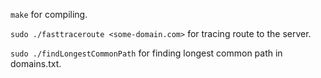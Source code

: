 `make` for compiling.

`sudo ./fasttraceroute <some-domain.com>` for tracing route to the server.

`sudo ./findLongestCommonPath` for finding longest common path in domains.txt.
